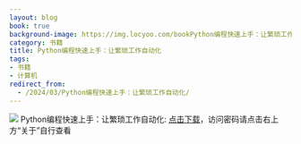 ```yaml
---
layout: blog
book: true
background-image: https://img.locyoo.com/bookPython编程快速上手：让繁琐工作自动化.jpg
category: 书籍
title: Python编程快速上手：让繁琐工作自动化
tags:
- 书籍
- 计算机
redirect_from:
  - /2024/03/Python编程快速上手：让繁琐工作自动化/
---
```

![](https://img.locyoo.com/bookPython编程快速上手：让繁琐工作自动化.jpg)
Python编程快速上手：让繁琐工作自动化: <a name = "ref1" href="https://url18.ctfile.com/f/50983618-1357862570-c6c8fd?p=3619">点击下载</a>，访问密码请点击右上方“关于”自行查看